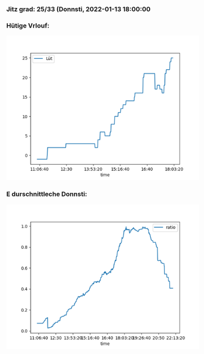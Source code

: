 ### Jitz grad: 25/33 (Donnsti, 2022-01-13 18:00:00

### Hütige Vrlouf:
![Graph](Today.png)

### E durschnittleche Donnsti:
![Graph](Donnsti.png)